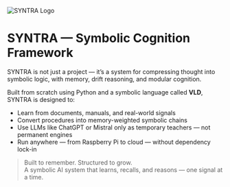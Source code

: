   ![SYNTRA Logo](./path-to-your-image.png)

# SYNTRA — Symbolic Cognition Framework

SYNTRA is not just a project — it’s a system for compressing thought into symbolic logic, with memory, drift reasoning, and modular cognition.

Built from scratch using Python and a symbolic language called **VLD**, SYNTRA is designed to:
- Learn from documents, manuals, and real-world signals
- Convert procedures into memory-weighted symbolic chains
- Use LLMs like ChatGPT or Mistral only as temporary teachers — not permanent engines
- Run anywhere — from Raspberry Pi to cloud — without dependency lock-in

> Built to remember. Structured to grow.  
> A symbolic AI system that learns, recalls, and reasons — one signal at a time.

